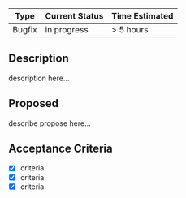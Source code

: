 | Type           | Current Status | Time Estimated
|----------------|----------------|----------------
| Bugfix         | in progress    |       > 5 hours  

## Description

description here...

## Proposed

describe propose here...

## Acceptance Criteria

- [x] criteria
- [x] criteria
- [x] criteria
